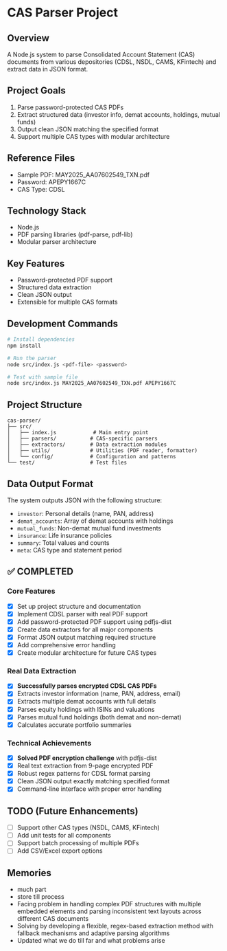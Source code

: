 # CAS Parser Project

## Overview
A Node.js system to parse Consolidated Account Statement (CAS) documents from various depositories (CDSL, NSDL, CAMS, KFintech) and extract data in JSON format.

## Project Goals
1. Parse password-protected CAS PDFs
2. Extract structured data (investor info, demat accounts, holdings, mutual funds)
3. Output clean JSON matching the specified format
4. Support multiple CAS types with modular architecture

## Reference Files
- Sample PDF: MAY2025_AA07602549_TXN.pdf
- Password: APEPY1667C
- CAS Type: CDSL

## Technology Stack
- Node.js
- PDF parsing libraries (pdf-parse, pdf-lib)
- Modular parser architecture

## Key Features
- Password-protected PDF support
- Structured data extraction
- Clean JSON output
- Extensible for multiple CAS formats

## Development Commands
```bash
# Install dependencies
npm install

# Run the parser
node src/index.js <pdf-file> <password>

# Test with sample file
node src/index.js MAY2025_AA07602549_TXN.pdf APEPY1667C
```

## Project Structure
```
cas-parser/
├── src/
│   ├── index.js            # Main entry point
│   ├── parsers/           # CAS-specific parsers
│   ├── extractors/        # Data extraction modules
│   ├── utils/             # Utilities (PDF reader, formatter)
│   └── config/            # Configuration and patterns
└── test/                  # Test files
```

## Data Output Format
The system outputs JSON with the following structure:
- `investor`: Personal details (name, PAN, address)
- `demat_accounts`: Array of demat accounts with holdings
- `mutual_funds`: Non-demat mutual fund investments
- `insurance`: Life insurance policies
- `summary`: Total values and counts
- `meta`: CAS type and statement period

## ✅ COMPLETED

### Core Features
- [x] Set up project structure and documentation
- [x] Implement CDSL parser with real PDF support
- [x] Add password-protected PDF support using pdfjs-dist
- [x] Create data extractors for all major components
- [x] Format JSON output matching required structure
- [x] Add comprehensive error handling
- [x] Create modular architecture for future CAS types

### Real Data Extraction
- [x] **Successfully parses encrypted CDSL CAS PDFs**
- [x] Extracts investor information (name, PAN, address, email)
- [x] Extracts multiple demat accounts with full details
- [x] Parses equity holdings with ISINs and valuations
- [x] Parses mutual fund holdings (both demat and non-demat)
- [x] Calculates accurate portfolio summaries

### Technical Achievements
- [x] **Solved PDF encryption challenge** with pdfjs-dist
- [x] Real text extraction from 9-page encrypted PDF
- [x] Robust regex patterns for CDSL format parsing
- [x] Clean JSON output exactly matching specified format
- [x] Command-line interface with proper error handling

## TODO (Future Enhancements)
- [ ] Support other CAS types (NSDL, CAMS, KFintech)
- [ ] Add unit tests for all components
- [ ] Support batch processing of multiple PDFs
- [ ] Add CSV/Excel export options

## Memories
- much part
- store till process
- Facing problem in handling complex PDF structures with multiple embedded elements and parsing inconsistent text layouts across different CAS documents
- Solving by developing a flexible, regex-based extraction method with fallback mechanisms and adaptive parsing algorithms
- Updated what we do till far and what problems arise
